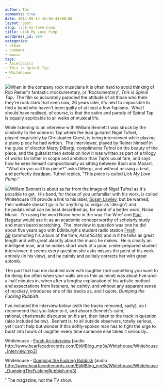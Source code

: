 ```yaml
---
author: Tom
comments: true
date: 2011-06-14 10:00:41+00:00
layout: post
slug: lick-my-love-pump
title: Lick My Love Pump
wordpress_id: 864
categories:
- album
- comment
- music
tags:
- Asceticists
- This is Spinal Tap
- Whitehouse
---
```


[![](http://eatenbymonsters.files.wordpress.com/2011/06/picture-1.png?w=300)](http://eatenbymonsters.files.wordpress.com/2011/06/picture-1.png)When in the company rock musicians it is often hard to avoid thinking of Rob Reiner's fantastic mockumentary, or 'Rockumentary', _This is Spinal Tap_.  The film so accurately parodied the attitude of all those who think they're rock stars that even now, 26 years later, it's next to impossible to find a band who haven't been guilty of at least a few Tapisms.  What I should have realised, of course, is that the satire and parody of Spinal Tap is equally applicable to all walks of musical life.

While listening to an interview with William Bennett I was struck by the similarity to the scene in Tap where the lead guitarist Nigel Tufnel, played exquisitely by Christopher Guest, is being interviewed while playing a piano piece he had written.  The interviewer, played by Reiner himself in the guise of director Marty DiBergi, compliments Tufnel on the beauty of the piece, and the guitarist then extols on how it was written as part of a trilogy of works far loftier in scope and ambition than Tap's usual fare, and says how he sees himself compositionally as sitting between Bach and Mozart.  "What do you call this piece?" asks DiBergi, and without missing a beat, and perfectly deadpan, Tufnel replies, "This piece is called _Lick My Love Pump_."

[![](http://eatenbymonsters.files.wordpress.com/2011/06/whitehouse_asceticists.jpg?w=300)](http://eatenbymonsters.files.wordpress.com/2011/06/whitehouse_asceticists.jpg)William Bennett is about as far from the image of Nigel Tufnel as it's possible to get.  His band, for those of you unfamiliar with his work, is called Whitehouse (I'll provide a link to his label, [Susan Lawley](http://www.susanlawly.freeuk.com/news/news.html), but be warned; their website doesn't go in for anything so vulgar as 'design') and he pedals what can be best described as, for want of a better word, Noise Music.  I'm using the word Noise here in the way The Wire¹ and [Paul Hegarty](http://www.amazon.co.uk/Noise-Music-History-Paul-Hegarty/dp/0826417272) would use it: as an academic concept worthy of scholarly study and much beard scratching.  The interview in question was one he did about five years ago with Edinburgh's student radio station [Fresh Air](http://www.freshair.org.uk/) (promoting his album of the time, _Asceticists_) and in it he talks as great length and with great alacrity about the music he makes.  He is clearly an intelligent man, and he makes short work of a poor, under-prepared student interviewer; it seems every question she asks misses the point of his work entirely (in his view), and he calmly and politely corrects her with great aplomb.

The part that had me doubled over with laughter (not something you want to be doing too often when your walls are as thin as mine) was about five-and-a-half minutes in, when after a lengthy explanation of his artistic method and expectations from listeners, he calmly, and without any apparent sense of mockery, introduces one of his tracks as, and I quote, _Dumping the Fucking Rubbish_.

I've included the interview below (with the tracks removed, sadly), so I recommend that you listen to it, and absorb Bennett's calm, rational, charismatic discourse on his art, then listen to the track in question (also included below).  Bennett is, to all outside observers, totally serious, yet I can't help but wonder if this softly-spoken man has to fight the urge to burst into howls of laughter every time someone else takes it seriously...

Whitehouse - [Fresh Air interview](http://www.bearfacedrecords.com/EbMBlog_mp3s/Whitehouse/Whitehouse_Interview.mp3) [audio http://www.bearfacedrecords.com/EbMBlog_mp3s/Whitehouse/Whitehouse_Interview.mp3]

Whitehouse - [Dumping the Fucking Rubbish](http://www.bearfacedrecords.com/EbMBlog_mp3s/Whitehouse/Whitehouse_DumpingTheFuckingRubbish.mp3) [audio http://www.bearfacedrecords.com/EbMBlog_mp3s/Whitehouse/Whitehouse_DumpingTheFuckingRubbish.mp3]

¹ The magazine, not the TV show.
